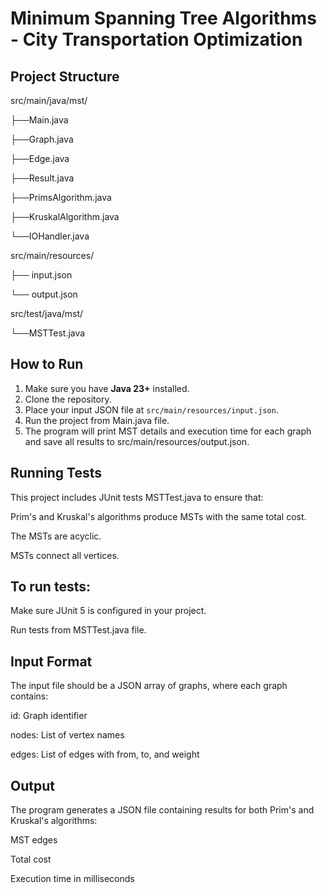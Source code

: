 # Minimum Spanning Tree Algorithms - City Transportation Optimization

## Project Structure

src/main/java/mst/

├──Main.java

├──Graph.java

├──Edge.java

├──Result.java

├──PrimsAlgorithm.java

├──KruskalAlgorithm.java

└──IOHandler.java

src/main/resources/

├── input.json 

└── output.json

src/test/java/mst/

└──MSTTest.java


## How to Run

1. Make sure you have **Java 23+** installed.
2. Clone the repository.
3. Place your input JSON file at `src/main/resources/input.json`.
4. Run the project from Main.java file.
5. The program will print MST details and execution time for each graph and save all results to src/main/resources/output.json.

## Running Tests

This project includes JUnit tests MSTTest.java to ensure that:


Prim's and Kruskal's algorithms produce MSTs with the same total cost.

The MSTs are acyclic.

MSTs connect all vertices.


## To run tests:

Make sure JUnit 5 is configured in your project.

Run tests from MSTTest.java file.


## Input Format

The input file should be a JSON array of graphs, where each graph contains:

id: Graph identifier

nodes: List of vertex names

edges: List of edges with from, to, and weight


## Output

The program generates a JSON file containing results for both Prim's and Kruskal's algorithms:

MST edges

Total cost

Execution time in milliseconds

